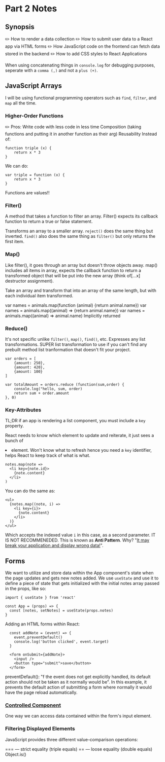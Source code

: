 # Part 2 Notes

## Synopsis

✏️ How to render a data collection
✏️ How to submit user data to a React app via HTML forms
✏️ How JavaScript code on the frontend can fetch data stored in the backend
✏️ How to add CSS styles to React Applications

When using concatenating things in `console.log` for debugging purposes, seperate with a `comma (,)` and not a `plus (+)`.

## JavaScript Arrays

I will be using functional programming operators such as `find`, `filter`, and `map` all the time.

### Higher-Order Functions

✏️ Pros:
Write code with less code in less time
Composition (taking functions and putting it in another function as their arg)
Reusability
Instead of:

```
function triple (x) {
    return x * 3
}
```

We can do:

```
var triple = function (x) {
    return x * 3
}
```

Functions are values!!

### Filter()

A method that takes a function to filter an array. Filter() expects its callback function to return a true or false statement.

Transforms an array to a smaller array. `reject()` does the same thing but inverted. `find()` also does the same thing as `filter()` but only returns the first item.

### Map()

Like filter(), it goes through an array but doesn't throw objects away. map() includes all items in array, expects the callback function to return a transformed object that will be put into the new array (think of[...x] destructor assignment).

Take an array and transform that into an array of the same length, but with each individual item transformed.

var names = animals.map(function (animal) {return animal.name})
var names = animals.map((animal) => {return animal.name})
var names = animals.map((animal) => animal.name) Implicitly returned

### Reduce()

It's not specific unlike `filter()`, `map()`, `find()`, etc. Expresses any list transformations. SUPER list transformation to use if you can't find any prebuilt method list tranformation that doesn't fit your project.

```
var orders = [
    {amount: 250},
    {amount: 420},
    {amount: 100}
]

var totalAmount = orders.reduce (function(sum,order) {
    console.log("hello, sum, order)
    return sum + order.amount
}, 0)
```

### Key-Attributes

TL;DR if an app is rendering a list component, you must include a `key` property.

React needs to know which element to update and reiterate, it just sees a bunch of <li> element. Won't know what to refresh hence you need a `key` identifier, helps React to keep track of what is what.

```
notes.map(note =>
  <li key={note.id}>
    {note.content}
  </li>
)
```

You can do the same as:

```
<ul>
  {notes.map((note, i) =>
    <li key={i}>
      {note.content}
    </li>
  )}
</ul>
```

Which accepts the indexed value `i` in this case, as a second parameter. IT IS NOT RECOMMENEDED. This is known as **Anti Pattern**. Why? "[It may break your application and display wrong data!](https://robinpokorny.medium.com/index-as-a-key-is-an-anti-pattern-e0349aece318)".

## Forms

We want to utilize and store data within the App component's state when the page updates and gets new notes added. We use `useState` and use it to define a piece of state that gets initialized with the initial notes array passed in the props, like so:

```
import { useState } from 'react'

const App = (props) => {
  const [notes, setNotes] = useState(props.notes)
}
```

Adding an HTML forms within React:

```
  const addNote = (event) => {
    event.preventDefault()
    console.log('button clicked', event.target)
  }

  <form onSubmit={addNote}>
    <input />
    <button type="submit">save</button>
  </form>
```

preventDefault(): "f the event does not get explicitly handled, its default action should not be taken as it normally would be". In this example, it prevents the default action of submitting a form where normally it would have the page reload automatically.

### [Controlled Component](https://react.dev/reference/react-dom/components/input#controlling-an-input-with-a-state-variable)

One way we can access data contained within the form's input element.

### Filtering Displayed Elements

JavaScript provides three different value-comparison operations:

=== — strict equality (triple equals)
== — loose equality (double equals)
Object.is()
